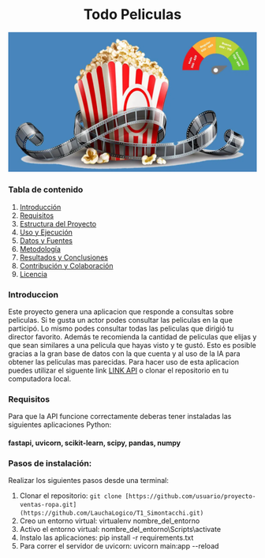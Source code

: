 <h1 align='center'>
<b>Todo Peliculas</b>
</h1>

![Portada](Dataset/portada.jpg)

### Tabla de contenido
1. [Introducción](#Introduccion)
2. [Requisitos](#Requisitos)
3. [Estructura del Proyecto](#estructura-del-proyecto)
4. [Uso y Ejecución](#uso-y-ejecución)
5. [Datos y Fuentes](#datos-y-fuentes)
6. [Metodología](#metodología)
7. [Resultados y Conclusiones](#resultados-y-conclusiones)
8. [Contribución y Colaboración](#contribución-y-colaboración)
9. [Licencia](#licencia)

### Introduccion
Este proyecto genera una aplicacion que responde a consultas sobre peliculas. Si te gusta un actor podes consultar las peliculas en la que participó. Lo mismo podes consultar todas las peliculas que dirigió tu director favorito. Además te recomienda la cantidad de peliculas que elijas y que sean similares a una pelicula que hayas visto y te gustó. Esto es posible gracias a la gran base de datos con la que cuenta y al uso de la IA para obtener las peliculas mas parecidas.
Para hacer uso de esta aplicacion puedes utilizar el siguente link [LINK API](https://api-peliculas-pnfg.onrender.com/docs) o clonar el repositorio en tu computadora local. 

### Requisitos
Para que la API funcione correctamente deberas tener instaladas las siguientes aplicaciones Python:
#### fastapi, uvicorn, scikit-learn, scipy, pandas, numpy

### Pasos de instalación: 
Realizar los siguientes pasos desde una terminal: 
1. Clonar el repositorio: `git clone [https://github.com/usuario/proyecto-ventas-ropa.git](https://github.com/LauchaLogico/T1_Simontacchi.git)`
2. Creo un entorno virtual: virtualenv nombre_del_entorno
3. Activo el entorno virtual: nombre_del_entorno\Scripts\activate
4. Instalo las aplicaciones: pip install -r requirements.txt
5. Para correr el servidor de uvicorn: uvicorn main:app --reload  

